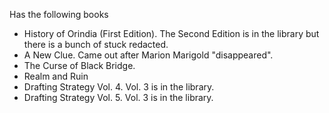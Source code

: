 Has the following books
- History of Orindia (First Edition). The Second Edition is in the library but there is a bunch of stuck redacted.
- A New Clue. Came out after Marion Marigold "disappeared".
- The Curse of Black Bridge.
- Realm and Ruin
- Drafting Strategy Vol. 4. Vol. 3 is in the library.
- Drafting Strategy Vol. 5. Vol. 3 is in the library.